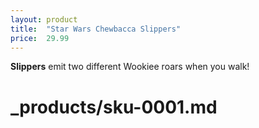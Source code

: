 ```yaml
---
layout: product
title:  "Star Wars Chewbacca Slippers"
price:  29.99
---
```


**Slippers** emit two different Wookiee roars when you walk!

# _products/sku-0001.md
